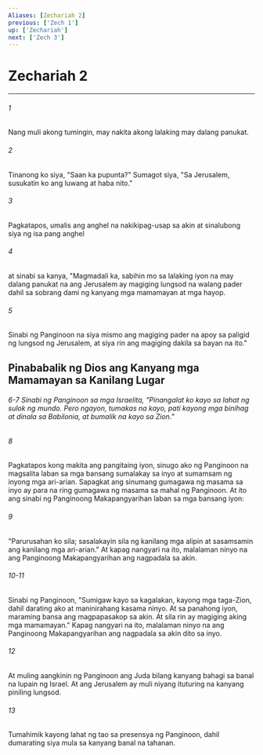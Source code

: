 ```yaml
---
Aliases: [Zechariah 2]
previous: ['Zech 1']
up: ['Zechariah']
next: ['Zech 3']
---
```

# Zechariah 2

***


###### 1 


Nang muli akong tumingin, may nakita akong lalaking may dalang panukat. 


###### 2 


Tinanong ko siya, "Saan ka pupunta?" Sumagot siya, "Sa Jerusalem, susukatin ko ang luwang at haba nito." 


###### 3 


Pagkatapos, umalis ang anghel na nakikipag-usap sa akin at sinalubong siya ng isa pang anghel 


###### 4 


at sinabi sa kanya, "Magmadali ka, sabihin mo sa lalaking iyon na may dalang panukat na ang Jerusalem ay magiging lungsod na walang pader dahil sa sobrang dami ng kanyang mga mamamayan at mga hayop. 


###### 5 


Sinabi ng Panginoon na siya mismo ang magiging pader na apoy sa paligid ng lungsod ng Jerusalem, at siya rin ang magiging dakila sa bayan na ito." 

## Pinababalik ng Dios ang Kanyang mga Mamamayan sa Kanilang Lugar

###### 6-7 Sinabi ng Panginoon sa mga Israelita, "Pinangalat ko kayo sa lahat ng sulok ng mundo. Pero ngayon, tumakas na kayo, pati kayong mga binihag at dinala sa Babilonia, at bumalik na kayo sa Zion." 


###### 8 


Pagkatapos kong makita ang pangitaing iyon, sinugo ako ng Panginoon na magsalita laban sa mga bansang sumalakay sa inyo at sumamsam ng inyong mga ari-arian. Sapagkat ang sinumang gumagawa ng masama sa inyo ay para na ring gumagawa ng masama sa mahal ng Panginoon. At ito ang sinabi ng Panginoong Makapangyarihan laban sa mga bansang iyon: 


###### 9 


"Parurusahan ko sila; sasalakayin sila ng kanilang mga alipin at sasamsamin ang kanilang mga ari-arian." At kapag nangyari na ito, malalaman ninyo na ang Panginoong Makapangyarihan ang nagpadala sa akin.

###### 10-11

Sinabi ng Panginoon, "Sumigaw kayo sa kagalakan, kayong mga taga-Zion, dahil darating ako at maninirahang kasama ninyo. At sa panahong iyon, maraming bansa ang magpapasakop sa akin. At sila rin ay magiging aking mga mamamayan." Kapag nangyari na ito, malalaman ninyo na ang Panginoong Makapangyarihan ang nagpadala sa akin dito sa inyo. 


###### 12 


At muling aangkinin ng Panginoon ang Juda bilang kanyang bahagi sa banal na lupain ng Israel. At ang Jerusalem ay muli niyang ituturing na kanyang piniling lungsod. 


###### 13 


Tumahimik kayong lahat ng tao sa presensya ng Panginoon, dahil dumarating siya mula sa kanyang banal na tahanan.
